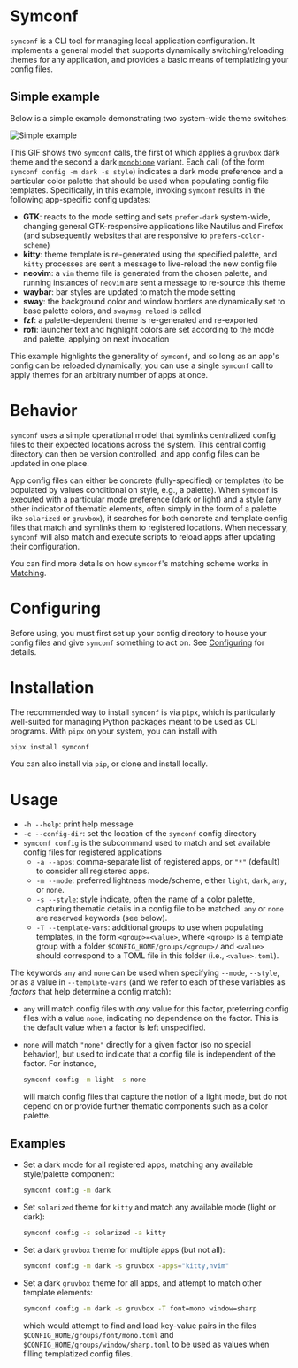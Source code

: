 # Symconf
`symconf` is a CLI tool for managing local application configuration. It implements a
general model that supports dynamically switching/reloading themes for any application,
and provides a basic means of templatizing your config files.

## Simple example
Below is a simple example demonstrating two system-wide theme switches:

![Simple example](docs/_static/example.gif)

This GIF shows two `symconf` calls, the first of which applies a `gruvbox` dark theme and
the second a dark [`monobiome`][1] variant. Each call (of the form `symconf config -m dark -s
style`) indicates a dark mode preference and a particular color palette that should be
used when populating config file templates. Specifically, in this example, invoking
`symconf` results in the following app-specific config updates:

- **GTK**: reacts to the mode setting and sets `prefer-dark` system-wide, changing general
  GTK-responsive applications like Nautilus and Firefox (and subsequently websites that
  are responsive to `prefers-color-scheme`)
- **kitty**: theme template is re-generated using the specified palette, and `kitty`
  processes are sent a message to live-reload the new config file
- **neovim**: a `vim` theme file is generated from the chosen palette, and running
  instances of `neovim` are sent a message to re-source this theme
- **waybar**: bar styles are updated to match the mode setting
- **sway**: the background color and window borders are dynamically set to base palette
  colors, and `swaymsg reload` is called
- **fzf**: a palette-dependent theme is re-generated and re-exported
- **rofi**: launcher text and highlight colors are set according to the mode and palette,
  applying on next invocation

This example highlights the generality of `symconf`, and so long as an app's config can be
reloaded dynamically, you can use a single `symconf` call to apply themes for an arbitrary
number of apps at once.

# Behavior
`symconf` uses a simple operational model that symlinks centralized config files to their
expected locations across the system. This central config directory can then be version
controlled, and app config files can be updated in one place.

App config files can either be concrete (fully-specified) or templates (to be populated by
values conditional on style, e.g., a palette). When `symconf` is executed with a
particular mode preference (dark or light) and a style (any other indicator of thematic
elements, often simply in the form of a palette like `solarized` or `gruvbox`), it
searches for both concrete and template config files that match and symlinks them to
registered locations. When necessary, `symconf` will also match and execute scripts to
reload apps after updating their configuration.

You can find more details on how `symconf`'s matching scheme works in
[Matching](docs/reference/matching.md).

# Configuring
Before using, you must first set up your config directory to house your config files and
give `symconf` something to act on. See [Configuring](docs/reference/configuring.md) for
details.

# Installation
The recommended way to install `symconf` is via `pipx`, which is particularly well-suited
for managing Python packages meant to be used as CLI programs. With `pipx` on your system,
you can install with

```sh
pipx install symconf
```

You can also install via `pip`, or clone and install locally.

# Usage
- `-h --help`: print help message
- `-c --config-dir`: set the location of the `symconf` config directory
- `symconf config` is the subcommand used to match and set available config files for
  registered applications
  * `-a --apps`: comma-separate list of registered apps, or `"*"` (default) to consider
    all registered apps.
  * `-m --mode`: preferred lightness mode/scheme, either `light`, `dark`, `any`, or
    `none`.
  * `-s --style`: style indicate, often the name of a color palette, capturing thematic
    details in a config file to be matched. `any` or `none` are reserved keywords (see
    below).
  * `-T --template-vars`: additional groups to use when populating templates, in the form
    `<group>=<value>`, where `<group>` is a template group with a folder
    `$CONFIG_HOME/groups/<group>/` and `<value>` should correspond to a TOML file in this
    folder (i.e., `<value>.toml`).

The keywords `any` and `none` can be used when specifying `--mode`, `--style`, or as a
value in `--template-vars` (and we refer to each of these variables as _factors_ that help
determine a config match):

- `any` will match config files with _any_ value for this factor, preferring config files
  with a value `none`, indicating no dependence on the factor. This is the default value
  when a factor is left unspecified.
- `none` will match `"none"` directly for a given factor (so no special behavior), but
  used to indicate that a config file is independent of the factor. For instance,

  ```sh
  symconf config -m light -s none
  ```

  will match config files that capture the notion of a light mode, but do not depend on or
  provide further thematic components such as a color palette.

## Examples
- Set a dark mode for all registered apps, matching any available style/palette component:

  ```sh
  symconf config -m dark
  ```
- Set `solarized` theme for `kitty` and match any available mode (light or dark):

  ```sh
  symconf config -s solarized -a kitty
  ```
- Set a dark `gruvbox` theme for multiple apps (but not all):

  ```sh
  symconf config -m dark -s gruvbox -apps="kitty,nvim"
  ```
- Set a dark `gruvbox` theme for all apps, and attempt to match other template elements:

  ```sh
  symconf config -m dark -s gruvbox -T font=mono window=sharp
  ```

  which would attempt to find and load key-value pairs in the files
  `$CONFIG_HOME/groups/font/mono.toml` and `$CONFIG_HOME/groups/window/sharp.toml` to be
  used as values when filling templatized config files.



[1]: https://github.com/ologio/monobiome
